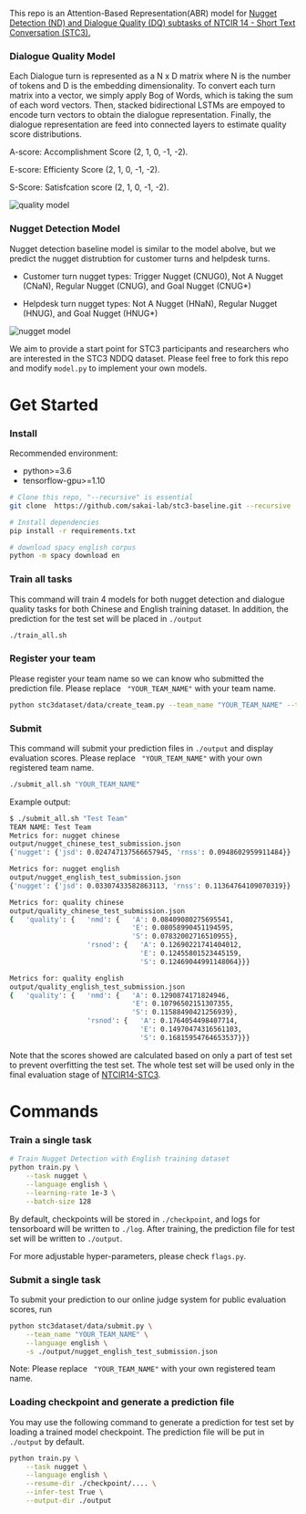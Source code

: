 

This repo is an Attention-Based Representation(ABR)  model for [Nugget Detection (ND) and Dialogue Quality (DQ) subtasks of NTCIR 14 - Short Text Conversation (STC3).](https://sakai-lab.github.io/stc3-dataset/)



### Dialogue Quality  Model

Each Dialogue turn is represented as a N x D matrix where N is the number of tokens and D is the embedding dimensionality.  To convert each turn matrix into a vector, we simply apply Bog of Words, which is taking the sum of each word vectors. Then, stacked bidirectional LSTMs are empoyed to encode turn vectors to obtain the dialogue representation. Finally, the dialogue representation are feed into connected layers to estimate quality score distributions.

A-score: Accomplishment Score (2, 1, 0, -1, -2).

E-score: Efficienty Score (2, 1, 0, -1, -2).

S-Score: Satisfcation score (2, 1, 0, -1, -2).

![quality model](img/quality.jpeg)

### Nugget Detection Model

Nugget detection baseline model is similar to the model abolve, but we predict the nugget distrubtion for  customer turns and helpdesk turns.

- Customer turn nugget types: Trigger Nugget (CNUG0), Not A Nugget (CNaN), Regular Nugget (CNUG), and Goal Nugget (CNUG*)

- Helpdesk turn nugget types: Not A Nugget (HNaN), Regular Nugget (HNUG), and Goal Nugget (HNUG*)

![nugget model](img/nugget.jpeg)



We aim to provide a start point for STC3 participants and researchers who are interested in the STC3 NDDQ dataset. Please feel free to fork this repo and modify `model.py` to implement your own models. 


# Get Started
### Install

Recommended environment: 

- python>=3.6
- tensorflow-gpu>=1.10

```bash
# Clone this repo, "--recursive" is essential
git clone  https://github.com/sakai-lab/stc3-baseline.git --recursive

# Install dependencies
pip install -r requirements.txt

# download spacy english corpus
python -m spacy download en  
```
### Train all tasks
This command will train 4 models for both nugget detection and dialogue quality tasks for both Chinese and English training dataset.
In addition, the prediction for the test set will be placed in `./output`
```bash
./train_all.sh
```

### Register your team

Please register your team name so we can know who submitted the prediction file. 
Please replace ` "YOUR_TEAM_NAME"` with your  team name.
```bash
python stc3dataset/data/create_team.py --team_name "YOUR_TEAM_NAME" --team_info "XXYY University"
```


### Submit
This command will submit your prediction files in `./output` and display evaluation scores.
Please replace ` "YOUR_TEAM_NAME"` with your own registered team name.

```bash
./submit_all.sh "YOUR_TEAM_NAME"
```
Example output: 
```bash
$ ./submit_all.sh "Test Team"
TEAM NAME: Test Team
Metrics for: nugget chinese
output/nugget_chinese_test_submission.json
{'nugget': {'jsd': 0.024747137566657945, 'rnss': 0.0948602959911484}}

Metrics for: nugget english
output/nugget_english_test_submission.json
{'nugget': {'jsd': 0.03307433582863113, 'rnss': 0.11364764109070319}}

Metrics for: quality chinese
output/quality_chinese_test_submission.json
{   'quality': {   'nmd': {   'A': 0.08409080275695541,
                              'E': 0.08058990451194595,
                              'S': 0.07832002716510955},
                   'rsnod': {   'A': 0.12690221741404012,
                                'E': 0.12455801523445159,
                                'S': 0.12469044991148064}}}

Metrics for: quality english
output/quality_english_test_submission.json
{   'quality': {   'nmd': {   'A': 0.1290874171824946,
                              'E': 0.10796502151307355,
                              'S': 0.11588490421256939},
                   'rsnod': {   'A': 0.1764054498407714,
                                'E': 0.14970474316561103,
                                'S': 0.16815954764653537}}}

```
Note that the scores showed are calculated based on only a part of test set to prevent overfitting the test set.
The whole test set will be used only in the final evaluation stage of [NTCIR14-STC3](https://sakai-lab.github.io/stc3-dataset/).

# Commands

### Train a single task
```bash
# Train Nugget Detection with English training dataset
python train.py \
    --task nugget \
    --language english \
    --learning-rate 1e-3 \
    --batch-size 128

```
By default, checkpoints will be stored in `./checkpoint`, and logs for tensorboard will be written to `./log`.
After training, the prediction file for test set will be written to `./output`.

For more adjustable hyper-parameters, please check `flags.py`.


### Submit a single task
To submit your prediction to our online judge system for public evaluation scores, run
```bash
python stc3dataset/data/submit.py \
    --team_name "YOUR_TEAM_NAME" \
    --language english \
    -s ./output/nugget_english_test_submission.json
```
Note: Please replace ` "YOUR_TEAM_NAME"` with your own registered team name.

### Loading checkpoint and generate a prediction file
You may use the following command to generate a prediction for test set by loading a trained model checkpoint.
The prediction file will be put in `./output` by default.

```bash
python train.py \
    --task nugget \
    --language english \
    --resume-dir ./checkpoint/.... \
    --infer-test True \
    --output-dir ./output
```
